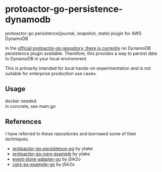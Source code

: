 # protoactor-go-persistence-dynamodb
protoactor-go persistence(journal, snapshot, state) plugin for AWS DynamoDB

In the [official protoactor-go repository, there is currently](https://github.com/asynkron/protoactor-go) no DynamoDB persistence plugin available. Therefore, this provides a way to persist data to DynamoDB in your local environment. 

This is primarily intended for local hands-on experimentation and is not suitable for enterprise production use cases.

## Usage
docker needed.  
in concrete, see main.go

## References
I have referred to these repositories and borrowed some of their techniques.
- [protoactor-go-persistence-pg](https://github.com/ytake/protoactor-go-persistence-pg) by ytake
- [protoactor-go-cqrs-example](https://github.com/ytake/protoactor-go-cqrs-example) by ytake
- [event-store-adapter-go](https://github.com/j5ik2o/event-store-adapter-go) by j5ik2o
- [cqrs-es-example-go](https://github.com/j5ik2o/cqrs-es-example-go) by j5ik2o


